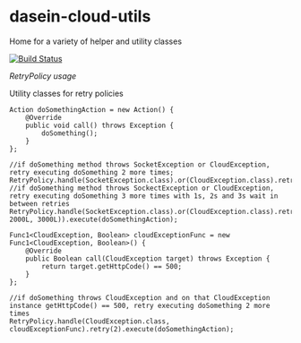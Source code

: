 # dasein-cloud-utils
Home for a variety of helper and utility classes

[![Build Status](https://travis-ci.org/dasein-cloud/dasein-cloud-utils.svg?branch=develop)](https://travis-ci.org/dasein-cloud/dasein-cloud-utils)

*RetryPolicy usage*

 Utility classes for retry policies

```
Action doSomethingAction = new Action() {
    @Override
    public void call() throws Exception {
        doSomething();
    }
};

//if doSomething method throws SocketException or CloudException, retry executing doSomething 2 more times;
RetryPolicy.handle(SocketException.class).or(CloudException.class).retry(2).execute(doSomethingAction);
//if doSomething method throws SockectException or CloudException, retry executing doSomething 3 more times with 1s, 2s and 3s wait in between retries
RetryPolicy.handle(SocketException.class).or(CloudException.class).retryAndWait(Arrays.asList(1000L, 2000L, 3000L)).execute(doSomethingAction);

Func1<CloudException, Boolean> cloudExceptionFunc = new Func1<CloudException, Boolean>() {
    @Override
    public Boolean call(CloudException target) throws Exception {
        return target.getHttpCode() == 500;
    }
};

//if doSomething throws CloudException and on that CloudException instance getHttpCode() == 500, retry executing doSomething 2 more times
RetryPolicy.handle(CloudException.class, cloudExceptionFunc).retry(2).execute(doSomethingAction);
```